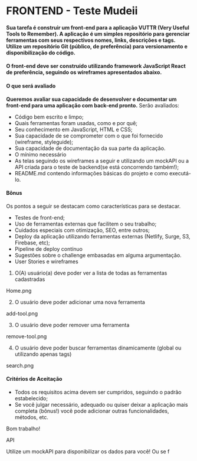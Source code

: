 # FRONTEND - Teste Mudeii

#### Sua tarefa é construir um front-end para a aplicação VUTTR (Very Useful Tools to Remember). A aplicação é um simples repositório para gerenciar ferramentas com seus respectivos nomes, links, descrições e tags. Utilize um repositório Git (público, de preferência) para versionamento e disponibilização do código.

#### O front-end deve ser construído utilizando framework JavaScript React de preferência, seguindo os wireframes apresentados abaixo.

#### O que será avaliado

**Queremos avaliar sua capacidade de desenvolver e documentar um front-end para uma aplicação com back-end pronto.** Serão avaliados:

- Código bem escrito e limpo;
- Quais ferramentas foram usadas, como e por quê;
- Seu conhecimento em JavaScript, HTML e CSS;
- Sua capacidade de se comprometer com o que foi fornecido (wireframe, styleguide);
- Sua capacidade de documentação da sua parte da aplicação.
- O mínimo necessário
- As telas seguindo os wireframes a seguir e utilizando um mockAPI ou a API criada para o teste de backend(se está concorrendo também!);
- README.md contendo informações básicas do projeto e como executá-lo.

#### Bônus

Os pontos a seguir se destacam como características para se destacar.

- Testes de front-end;
- Uso de ferramentas externas que facilitem o seu trabalho;
- Cuidados especiais com otimização, SEO, entre outros;
- Deploy da aplicação utilizando ferramentas externas (Netlify, Surge, S3, Firebase, etc);
- Pipeline de deploy contínuo
- Sugestões sobre o challenge embasadas em alguma argumentação.
- User Stories e wireframes

1. O(A) usuário(a) deve poder ver a lista de todas as ferramentas cadastradas

Home.png

2. O usuário deve poder adicionar uma nova ferramenta

add-tool.png

3. O usuário deve poder remover uma ferramenta

remove-tool.png

4. O usuário deve poder buscar ferramentas dinamicamente (global ou utilizando apenas tags)

search.png

#### Critérios de Aceitação

- Todos os requisitos acima devem ser cumpridos, seguindo o padrão estabelecido;
- Se você julgar necessário, adequado ou quiser deixar a aplicação mais completa (bônus!) você pode adicionar outras funcionalidades, métodos, etc.

Bom trabalho!

API

Utilize um mockAPI para disponibilizar os dados para você! Ou se f

